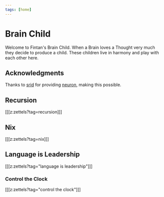 ```yaml
---
tags: [home]
---
```


# Brain Child

Welcome to Fintan's Brain Child. When a Brain loves a Thought very much they
decide to produce a child. These children live in harmony and play with each
other here.

## Acknowledgments

Thanks to [srid](https://github.com/srid/neuron-template) for providing
[neuron](https://neuron.zettel.page/), making this possible.

## Recursion

[[[z:zettels?tag=recursion]]]

## Nix

[[[z:zettels?tag=nix]]]

## Language is Leadership

[[[z:zettels?tag="language is leadership"]]]

### Control the Clock

[[[z:zettels?tag="control the clock"]]]
